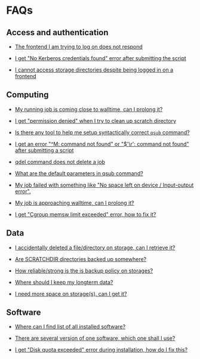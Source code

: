 # FAQs

## Access and authentication

- [The frontend I am trying to log on does not respond](../../support/faqs/faqs-content/frontend-does-not-respond)

- [I get "No Kerberos credentials found" error after submitting the script](../../support/faqs/faqs-content/no-kerb-credenials)

- [I cannot access storage directories despite being logged in on a frontend](../../support/faqs/faqs-content/no-access-to-storages)

## Computing

- [My running job is coming close to walltime, can I prolong it?](../../support/faqs/faqs-content/prolong-walltime)

- [I get "permission denied" when I try to clean up scratch directory](../../support/faqs/faqs-content/clean-scratch-perm-denied)

- [Is there any tool to help me setup syntactically correct `qsub` command?](../../support/faqs/faqs-content/qsub-assembler)

- [I get an error "^M: command not found" or "$'\r': command not found" after submitting a script](../../support/faqs/faqs-content/os-dependent-endlines)

- [qdel command does not delete a job](../../support/faqs/faqs-content/force-qdel)

- [What are the default parameters in qsub command?](../../support/faqs/faqs-content/qsub-default-parameters)

- [My job failed with something like "No space left on device / Input-output error".](../../support/faqs/faqs-content/no-space-left)

- [My job is approaching walltime, can I prolong it?](../../support/faqs/faqs-content/prolong-walltime)

- [I get "Cgroup memsw limit exceeded" error, how to fix it?](../../support/faqs/faqs-content/cgroup-memsw-limit-exceeded)

## Data

- [I accidentally deleted a file/directory on storage, can I retrieve it?](../../support/faqs/faqs-content/accident-deleted-file)

- [Are SCRATCHDIR directories backed up somewhere?](../../support/faqs/faqs-content/scratchdir-backup)

- [How reliable/strong is the is backup policy on storages?](../../support/faqs/faqs-content/storage-backup-policy)

- [Where should I keep my longterm data?](../../support/faqs/faqs-content/where-keep-data)

- [I need more space on storage(s), can I get it?](../../support/faqs/faqs-content/more-space-storage)

## Software

- [Where can I find list of all installed software?](../../support/faqs/faqs-content/list-all-sw)

- [There are several version of one software, which one shall I use?](../../support/faqs/faqs-content/sw-which-version)

- [I get "Disk quota exceeded" error during installation, how do I fix this?](../../support/faqs/faqs-content/disk-quota-install)

<!-- FAQs "v zaloze"

-[]()
- How can I sort through various GPU and select among them?
    - some point to GPU card selection
    - also how to set memory for GPU card

-[]()
- I need to work interactively, but my internet connection is faulty. Is there a way to secure the connection so that I can reconnect to the interactive job?
    - some howto for this usecase
    - `nohup` (+ others?) in Linux, ??? other OSs 

-[]()
- How can I check whether I use resources effectively?
    - some howto on used mem, CPUs
    - duration is obvious
    - if CPU usage is low, usually the calculation is not so paralle as it should be 

-[]()
- How to speed up a job apart from running it in parallel?
    - depends on what the bottleneck is
    - choose CPU speed (if the bottleneck is CPU)
    - choose fast scratch (if the bottleneck is IN/OUT operations)

-[]()
- If I use N CPUs, will the job run N-times faster?
    - in general, no
    - the job must be paralellized
    - link to howto on paralellized jobs

-[]()
- why is my job queing so long? 
    - troubleshooting queing problems, explain fairshare, choice of resources
    - what affects queing time

-[]()
- My account has expired, what to do
    - howto where to reapply

-[]()
- I live and work abroad, collaborate with Czech colleagues, can I get an account?
    - howto how to get account
    - does need to be sponsored account?

-[]()
- I am a short-time guest in Czech republic, can I get an account?
    - about sponsored accounts
    - other alternatives to full account

-[]()
- I want to change my login, is that possible?
    - dtto, no its not possible

-[]()
- I want to change my password
    - dtto, for changing password

-[]()
- I forgot my pasword, what to do
    - howto for users in case they forgot password

-[]()
- I cannot login, what to do  
    - how to troubleshoot login problems
    - what to check first, ssh -vvv etc.
    - check frontends, outages - is the particular frontend down?
    - also check for IP ban

-[]()
- Can I use MetaCentrum services for commercial research?
    - is it strict "no"?

-[]()
- I need to receive large volume of data from outside MetaCentrum
    - how to do this effectively

-[]()
- Do you automatically install new versions of currently installed software?
    - in some cases yes (major software)
    - in more marginal cases you better tell us

-[]()
- Can I install my own software
    - yes, to your home
    - link to howto

-[]()
- I need to install .deb package, but I cannot use `apt-get install` without root priviledges. Is there some workaround?
    - some howto what to do
    - do they have always write to support?

-->
